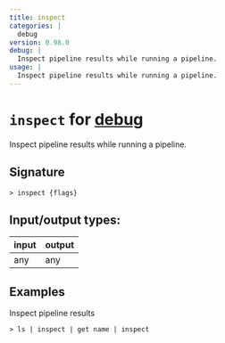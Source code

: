 ```yaml
---
title: inspect
categories: |
  debug
version: 0.98.0
debug: |
  Inspect pipeline results while running a pipeline.
usage: |
  Inspect pipeline results while running a pipeline.
---
```

<!-- This file is automatically generated. Please edit the command in https://github.com/nushell/nushell instead. -->

# `inspect` for [debug](/commands/categories/debug.md)

<div class='command-title'>Inspect pipeline results while running a pipeline.</div>

## Signature

```> inspect {flags} ```


## Input/output types:

| input | output |
| ----- | ------ |
| any   | any    |

## Examples

Inspect pipeline results
```nu
> ls | inspect | get name | inspect

```
